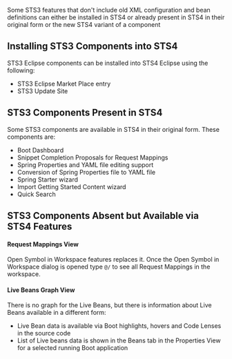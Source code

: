 Some STS3 features that don't include old XML configuration and bean definitions can either be installed in STS4 or already present in STS4 in their original form or the new STS4 variant of a component

## Installing STS3 Components into STS4
STS3 Eclipse components can be installed into STS4 Eclipse using the following:
- STS3 Eclipse Market Place entry
- STS3 Update Site

## STS3 Components Present in STS4
Some STS3 components are available in STS4 in their original form. These components are:
- Boot Dashboard
- Snippet Completion Proposals for Request Mappings
- Spring Properties and YAML file editing support
- Conversion of Spring Properties file to YAML file
- Spring Starter wizard
- Import Getting Started Content wizard
- Quick Search

## STS3 Components Absent but Available via STS4 Features

#### Request Mappings View
Open Symbol in Workspace features replaces it. Once the Open Symbol in Workspace dialog is opened type `@/` to see all Request Mappings in the workspace.

#### Live Beans Graph View
There is no graph for the Live Beans, but there is information about Live Beans available in a different form:
- Live Bean data is available via Boot highlights, hovers and Code Lenses in the source code
- List of Live beans data is shown in the Beans tab in the Properties View for a selected running Boot application

   

